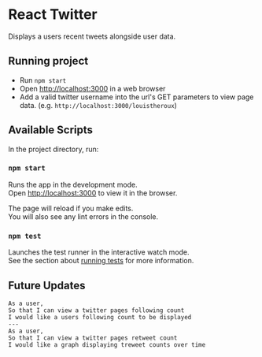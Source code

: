 # React Twitter

Displays a users recent tweets alongside user data.

## Running project

- Run `npm start`
- Open [http://localhost:3000](http://localhost:3000) in a web browser
- Add a valid twitter username into the url's GET parameters to view page data. (e.g. `http://localhost:3000/louistheroux`)

## Available Scripts

In the project directory, run:

### `npm start`

Runs the app in the development mode.<br>
Open [http://localhost:3000](http://localhost:3000) to view it in the browser.

The page will reload if you make edits.<br>
You will also see any lint errors in the console.

### `npm test`

Launches the test runner in the interactive watch mode.<br>
See the section about [running tests](https://facebook.github.io/create-react-app/docs/running-tests) for more information.

## Future Updates

```
As a user,
So that I can view a twitter pages following count
I would like a users following count to be displayed 
---
As a user,
So that I can view a twitter pages retweet count
I would like a graph displaying treweet counts over time
```
